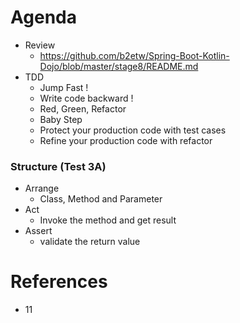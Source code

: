 # Agenda
* Review
  * https://github.com/b2etw/Spring-Boot-Kotlin-Dojo/blob/master/stage8/README.md
* TDD
  * Jump Fast !
  * Write code backward !
  * Red, Green, Refactor
  * Baby Step
  * Protect your production code with test cases
  * Refine your production code with refactor
  
### Structure (Test 3A)
* Arrange
  * Class, Method and Parameter
* Act
  * Invoke the method and get result
* Assert
  * validate the return value

# References
* 11
